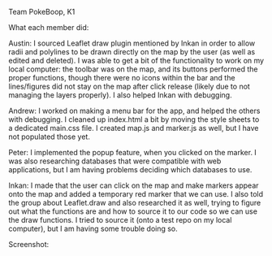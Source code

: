 Team PokeBoop, K1

What each member did:

Austin:
I sourced Leaflet draw plugin mentioned by Inkan in order to allow radii and polylines to be drawn directly on the map by the user (as well as edited and deleted). I was able to get a bit of the functionality to work on my local computer: the toolbar was on the map, and its buttons performed the proper functions, though there were no icons within the bar and the lines/figures did not stay on the map after click release (likely due to not managing the layers properly). I also helped Inkan with debugging. 

Andrew:
I worked on making a menu bar for the app, and helped the others with debugging. I cleaned up index.html a bit by moving the style sheets to a dedicated main.css file. I created map.js and marker.js as well, but I have not populated those yet.

Peter:
I implemented the popup feature, when you clicked on the marker. I was also researching databases that were compatible with web applications, but I am having problems deciding which databases to use.

Inkan:
I made that the user can click on the map and make markers appear onto the map and added a temporary red marker that we can use. I also told the group about Leaflet.draw and also researched it as well, trying to figure out what the functions are and how to source it to our code so we can use the draw functions. I tried to source it (onto a test repo on my local computer), but I am having some trouble doing so. 

Screenshot: